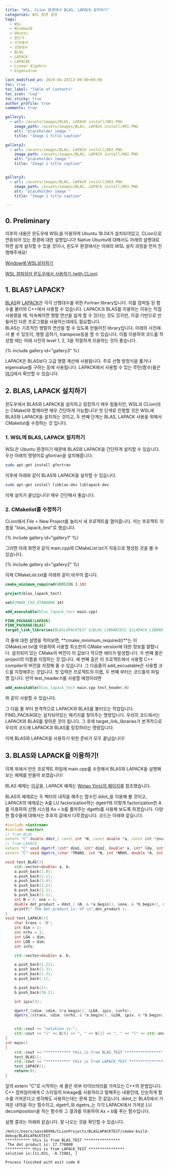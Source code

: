 ```yaml
---
title: "WSL, CLion 환경에서 BLAS, LAPACK 설치하기"
categories: WSL 환경 설정
tags:
  - WSL
  - Window10
  - Ubuntu
  - 윈도우
  - 수치해석
  - 선형대수
  - BLAS 
  - LAPACK
  - LAPACKE
  - Linear Algebra
  - Eigenvalue

last_modified_at: 2019-04-26T13:00:00+09:00
toc: true 
toc_label: "Table of Contents"
toc_icon: "cog" 
toc_sticky: true 
author_profile: true
comments: true

gallery1: 
  - url: /assets/images/BLAS, LAPACK install/001.PNG
    image_path: /assets/images/BLAS, LAPACK install/001.PNG
    alt: "placeholder image "
    title: "Image 1 title caption"

gallery2: 
  - url: /assets/images/BLAS, LAPACK install/002.PNG
    image_path: /assets/images/BLAS, LAPACK install/002.PNG
    alt: "placeholder image "
    title: "Image 1 title caption"


gallery3: 
  - url: /assets/images/BLAS, LAPACK install/003.PNG
    image_path: /assets/images/BLAS, LAPACK install/003.PNG
    alt: "placeholder image "
    title: "Image 1 title caption"

---
```



## 0. Preliminary
이후의 내용은 윈도우에 WSL을 이용하여 Ubuntu 18.04가 설치되어있고, CLion으로 연동되어 있는 환경에 대한 설명입니다! Native Ubuntu에 대해서도 아래의 설명대로 하면 쉽게 설치할 수 있을 것이나, 윈도우 환경에서는 아래의 WSL 설치 과정을 먼저 진행해주세요!

[Window에 WSL설치하기](https://gyeonghunkim.github.io/blog/%ED%99%98%EA%B2%BD%EA%B5%AC%EC%B6%95/install-WSL/)

[WSL 컴파일러 윈도우에서 사용하기 (with CLion)](https://gyeonghunkim.github.io/blog/%ED%99%98%EA%B2%BD%EA%B5%AC%EC%B6%95/WSL-Clion/)

## 1. BLAS? LAPACK?
[BLAS](http://www.netlib.org/blas/)와 [LAPACK](http://www.netlib.org/lapack/)은 각각 선형대수를 위한 Fortran library입니다. 이를 컴파일 된 함수를 불러와 C++에서 사용할 수 있습니다. LAPACK과 BLAS를 이용하는 이유는 직접 사용했을 때, 익숙해지면 행렬 연산을 쉽게 할 수 있다는 것도 있지만, 이걸 기반으로 만들어진 다른 프로그램을 사용하는데에도 필요합니다.  
BLAS는 기초적인 행렬의 연산을 할 수 있도록 만들어진 library입니다. 아래의 사진에서 볼 수 있듯이, 행렬 곱하기, transpose등을 할 수 있습니다. 이를 이용하여 코드를 작성할 때는 아래 사진의 level 1, 2, 3을 적절하게 이용하는 것이 좋습니다. 

{% include gallery id="gallery3" %}

LAPACK은 BLAS보다 고급 행렬 계산에 사용됩니다. 주로 선형 방정식을 풀거나 eigenvalue를 구하는 등에 사용됩니다. LAPACK에서 사용할 수 있는 루틴(함수)들은 [여기](http://www.icl.utk.edu/~mgates3/docs/lapack.html)에서 확인할 수 있습니다. 


## 2. BLAS, LAPACK 설치하기
윈도우에서 BLAS와 LAPACK을 설치하고 링킹하기 매우 힘들지만, WSL과 CLion(또는 CMake)와 함께라면 매우 간단하게 가능합니다! 첫 단계로 진행할 것은 WSL에 BLAS와 LAPACK을 설치하는 것이고, 두 번째 단계는 BLAS, LAPACK 사용을 위해서 CMakelist를 수정하는 것 입니다. 

### 1. WSL에 BLAS, LAPACK 설치하기
WSL은 Ubuntu 환경이기 때문에 BLAS와 LAPACK을 간단하게 설치할 수 있습니다. 우선 아래의 명령어로 gfortran을 설치해줍니다.   
```bash
sudo apt-get install gfortran  
```
이후에 아래와 같이 BLAS와 LAPACK을 설치할 수 있습니다. 

```bash
sudo apt-get install libblas-dev liblapack-dev
```

이제 설치가 끝났습니다! 매우 간단해서 좋습니다. 

### 2. CMakelist를 수정하기
CLion에서 File > New Project를 눌러서 새 프로젝트를 열어줍니다. 저는 프로젝트 이름을 "blas_lapack_test"로 했습니다. 

{% include gallery id="gallery1" %}

그러면 아래 화면과 같이 main.cpp와 CMakeList.txt가 자동으로 형성된 것을 볼 수 있습니다. 

{% include gallery id="gallery2" %}

이제 CMakeList.txt를 아래와 같이 바꾸어 줍니다. 

```cmake 
cmake_minimum_required(VERSION 3.10)

project(blas_lapack_test)

set(CMAKE_CXX_STANDARD 14)

add_executable(blas_lapack_test main.cpp)

FIND_PACKAGE(LAPACK)
FIND_PACKAGE(BLAS)
target_link_libraries(BLASLAPACKTEST ${BLAS_LIBRARIES} ${LAPACK_LIBRARIES})
```
각 줄에 대한 설명을 적어보면, **cmake_minimum_required()**는 이 CMakeList.txt를 이용하여 사용할 최소한의 CMake version에 대한 정보를 말합니다. 설치되어 있는 CMake의 버전이 이 값보다 작으면 에러가 발생합니다. 두 번째 줄은 project의 이름을 지정하는 것 입니다. 세 번째 출은 이 프로젝트에서 사용할 C++ compiler의 버전을 지정해 줄 수 있습니다. 그 다음줄의 add_excuatable은 사용할 코드를 지정해주는 것입니다. 첫 입력은 프로젝트의 이름, 두 번째 부터는 코드들의 파일 명 입니다. 만약 test_header.h를 사용할 예정이라면 
```cmake
add_executable(blas_lapack_test main.cpp test_header.h)
```
와 같이 사용할 수 있습니다.   

그 다음 줄 부터 본격적으로 LAPACK와 BLAS를 불러오는 작업입니다. FIND_PACKAGE는 설치되어있는 패키지를 찾아주는 명령입니다. 우리의 코드에서는 LAPACK와 BLAS를 찾아준 것이 됩니다. 그 후에 target_link_libraries가 본격적으로 우리의 코드에 LAPACK과 BLAS를 링킹하라는 명령입니다. 

이제 BLAS와 LAPACK을 사용하기 위한 준비가 모두 끝났습니다!

## 3. BLAS와 LAPACK을 이용하기!
이제 위에서 만든 프로젝트 파일에 main.cpp를 수정해서 BLAS와 LAPACK을 실행해보는 예제를 만들어 보겠습니다!   


BLAS 예제는 [이곳](https://ubuntuforums.org/archive/index.php/t-1740797.html)을, LAPACK 예제는 [Wotao Yin님의 페이지](http://www.math.ucla.edu/~wotaoyin/)를 참조했습니다.   

BLAS의 예제로는 두 벡터의 내적을 해주는 함수인 ddot_을 이용해 볼 것이고, LAPACK의 예제로는 A를 LU factorization하는 dgetrf와 이렇게 factorization한 A를 이용하여 선형 시스템 Ax = b를 풀어주는 dgetfs를 사용해 보도록 하겠습니다. 다양한 함수들에 대해서는 추후의 글에서 다루겠습니다. 코드는 아래와 같습니다. 

```C++
#include <iostream>
#include <vector>
// from BLAS
extern "C" double ddot_( const int *N, const double *a, const int *inca, const double *b, const int *incb );
// from LAPACK
extern "C" void dgetrf_(int* dim1, int* dim2, double* a, int* lda, int* ipiv, int* info);
extern "C" void dgetrs_(char *TRANS, int *N, int *NRHS, double *A, int *LDA, int *IPIV, double *B, int *LDB, int *INFO );

void test_BLAS(){
    std::vector<double> a, b;
    a.push_back(1.0);
    a.push_back(2.1);
    a.push_back(3.6);
    b.push_back(2.2);
    b.push_back(2.1);
    b.push_back(3.1);
    int N = 3, one = 1;
    double dot_product = ddot_( &N, & *a.begin(), &one, & *b.begin(), &one );
    printf(" The dot product is: %f \n",dot_product );
}
void test_LAPACK(){
    char trans = 'N';
    int dim = 2;
    int nrhs = 1;
    int LDA = dim;
    int LDB = dim;
    int info;

    std::vector<double> a, b;

    a.push_back(1.21);
    a.push_back(2.3);
    a.push_back(1.3);
    a.push_back(-1);

    b.push_back(2);
    b.push_back(34.1);

    int ipiv[3];

    dgetrf_(&dim, &dim, &*a.begin(), &LDA, ipiv, &info);
    dgetrs_(&trans, &dim, &nrhs, & *a.begin(), &LDA, ipiv, & *b.begin(), &LDB, &info);


    std::cout << "solution is:";
    std::cout << "[" << b[0] << ", " << b[1] << ", " << "]" << std::endl;
}
int main()
{
    std::cout << "*********** this is from BLAS_TEST ****************" << std::endl;
    test_BLAS();
    std::cout << "*********** this is from LAPACK_TEST ****************" << std::endl;
    test_LAPACK();
    return(0);
}
```

앞의 extern "C"로 시작하는 세 줄은 외부 라이브러리를 가져오는 C++의 문법입니다. C++ 컴파일러에게 C 스타일의 linkage를 사용하라고 말해주는 내용인데, 단순하게 함수를 가져온다고 생각해도 사용하는데는 문제 없는 것 같습니다. ddot_는 BLAS에서 가져온 내적을 하는 함수이고, dgetrf_와 dgetrs_는 각각 LAPACK에서 가져온 LU decomposition을 하는 함수와 그 결과를 이용하여 Ax = b를 푸는 함수입니다. 

실행 결과는 아래와 같습니다. 잘 나오는 것을 확인할 수 있습니다. 


```
/mnt/c/Users/aass98998/CLionProjects/BLASLAPACKTEST/cmake-build-debug/BLASLAPACKTEST
*********** this is from BLAS_TEST ****************
 The dot product is: 17.770000 
*********** this is from LAPACK_TEST ****************
solution is:[11.031, -8.72881, ]

Process finished with exit code 0
```